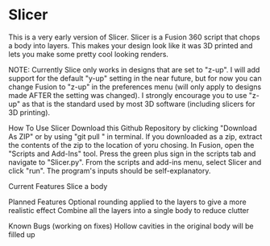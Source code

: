 # Slicer
This is a very early version of Slicer. Slicer is a Fusion 360 script that chops a body into layers. This makes your design look like it was 3D printed and lets you make some pretty cool looking renders.

NOTE:
Currently Slice only works in designs that are set to "z-up". I will add support for the default "y-up" setting in the near future, but for now you can change Fusion to "z-up" in the preferences menu (will only apply to designs made AFTER the setting was changed). I strongly encourage you to use "z-up" as that is the standard used by most 3D software (including slicers for 3D printing).

How To Use Slicer
Download this Github Repository by clicking "Download As ZIP" or by using "git pull <insert repository address>"  in terminal. If you downloaded as a zip, extract the contents of the zip to the location of yoru chosing.
In Fusion, open the "Scripts and Add-Ins" tool. Press the green plus sign in the scripts tab and navigate to "Slicer.py". From the scripts and add-ins menu, select Slicer and click "run". The program's inputs should be self-explanatory.

Current Features
Slice a body

Planned Features
Optional rounding applied to the layers to give a more realistic effect
Combine all the layers into a single body to reduce clutter

Known Bugs (working on fixes)
Hollow cavities in the original body will be filled up
